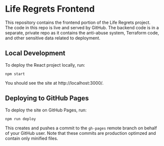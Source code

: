 # Life Regrets Frontend

This repository contains the frontend portion of the Life Regrets project. The
code in this repo is live and served by GitHub. The backend code is in a
separate, private repo as it contains the anti-abuse system, Terraform code, and
other sensitive data related to deployment.

## Local Development

To deploy the React project locally, run:
```
npm start
```

You should see the site at http://localhost:3000/.

## Deploying to GitHub Pages

To deploy the site on GitHub Pages, run:
```
npm run deploy
```

This creates and pushes a commit to the `gh-pages` remote branch on behalf of
your GitHub user. Note that these commits are production optimzed and contain
only minified files.
